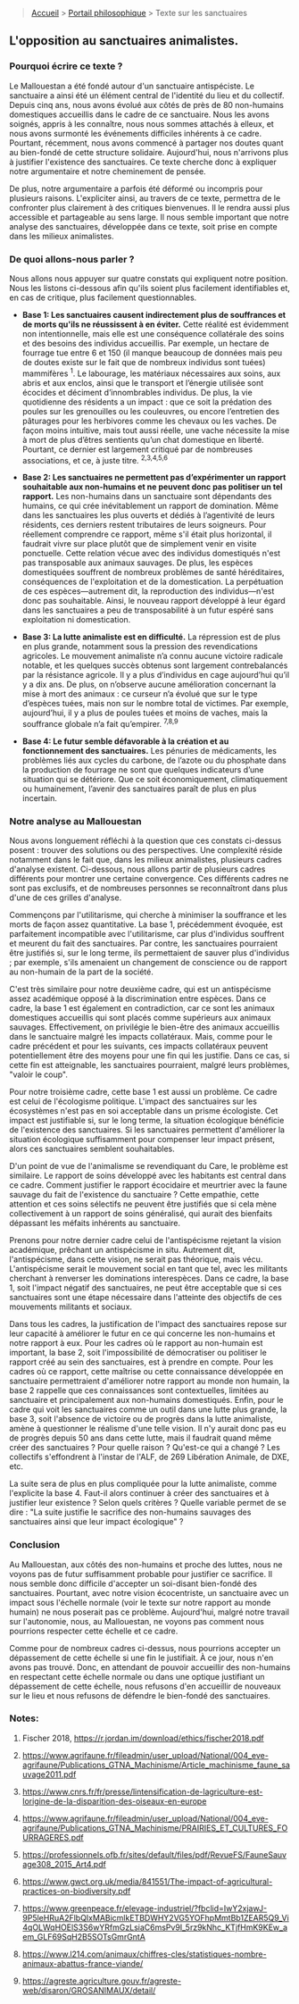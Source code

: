> [Accueil](../../) > [Portail philosophique](../) > Texte sur les sanctuaires

## L'opposition au sanctuaires animalistes.

### Pourquoi écrire ce texte ?
Le Mallouestan a été fondé autour d'un sanctuaire antispéciste. Le sanctuaire a ainsi été un élément central de l'identité du lieu et du collectif. Depuis cinq ans, nous avons évolué aux côtés de près de 80 non-humains domestiques accueillis dans le cadre de ce sanctuaire. Nous les avons soignés, appris à les connaître, nous nous sommes attachés à elleux, et nous avons surmonté les événements difficiles inhérents à ce cadre. Pourtant, récemment, nous avons commencé à partager nos doutes quant au bien-fondé de cette structure solidaire. Aujourd'hui, nous n'arrivons plus à justifier l'existence des sanctuaires. Ce texte cherche donc à expliquer notre argumentaire et notre cheminement de pensée.

De plus, notre argumentaire a parfois été déformé ou incompris pour plusieurs raisons. L'expliciter ainsi, au travers de ce texte, permettra de le confronter plus clairement à des critiques bienvenues. Il le rendra aussi plus accessible et partageable au sens large. Il nous semble important que notre analyse des sanctuaires, développée dans ce texte, soit prise en compte dans les milieux animalistes.

### De quoi allons-nous parler ?
Nous allons nous appuyer sur quatre constats qui expliquent notre position. Nous les listons ci-dessous afin qu'ils soient plus facilement identifiables et, en cas de critique, plus facilement questionnables.

- **Base 1: Les sanctuaires causent indirectement plus de souffrances et de morts qu'ils ne réussissent à en éviter.** Cette réalité est évidemment non intentionnelle, mais elle est une conséquence collatérale des soins et des besoins des individus accueillis. Par exemple, un hectare de fourrage tue entre 6 et 150 
(il manque beaucoup de données mais peu de doutes existe sur le fait que de nombreux individus sont tuées) mammifères <sup>1</sup>. Le labourage, les matériaux nécessaires aux soins, aux abris et aux enclos, ainsi que le transport et l’énergie utilisée sont écocides et déciment d’innombrables individus. De plus, la vie quotidienne des résidents a un impact : que ce soit la prédation des poules sur les grenouilles ou les couleuvres, ou encore l’entretien des pâturages pour les herbivores comme les chevaux ou les vaches. De façon moins intuitive, mais tout aussi réelle, une vache nécessite la mise à mort de plus d’êtres sentients qu’un chat domestique en liberté. Pourtant, ce dernier est largement critiqué par de nombreuses associations, et ce, à juste titre. <sup>2,3,4,5,6</sup>

- **Base 2: Les sanctuaires ne permettent pas d’expérimenter un rapport souhaitable aux non-humains et ne peuvent donc pas politiser un tel rapport.** Les non-humains dans un sanctuaire sont dépendants des humains, ce qui crée inévitablement un rapport de domination. Même dans les sanctuaires les plus ouverts et dédiés à l’agentivité de leurs résidents, ces derniers restent tributaires de leurs soigneurs. Pour réellement comprendre ce rapport, même s'il était plus horizontal, il faudrait vivre sur place plutôt que de simplement venir en visite ponctuelle. Cette relation vécue avec des individus domestiqués n'est pas transposable aux animaux sauvages. De plus, les espèces domestiquées souffrent de nombreux problèmes de santé héréditaires, conséquences de l'exploitation et de la domestication. La perpétuation de ces espèces—autrement dit, la reproduction des individus—n'est donc pas souhaitable. Ainsi, le nouveau rapport développé à leur égard dans les sanctuaires a peu de transposabilité à un futur espéré sans exploitation ni domestication.

- **Base 3: La lutte animaliste est en difficulté.** La répression est de plus en plus grande, notamment sous la pression des revendications agricoles. Le mouvement animaliste n’a connu aucune victoire radicale notable, et les quelques succès obtenus sont largement contrebalancés par la résistance agricole. Il y a plus d’individus en cage aujourd’hui qu’il y a dix ans. De plus, on n’observe aucune amélioration concernant la mise à mort des animaux : ce curseur n’a évolué que sur le type d’espèces tuées, mais non sur le nombre total de victimes. Par exemple, aujourd’hui, il y a plus de poules tuées et moins de vaches, mais la souffrance globale n’a fait qu’empirer. <sup>7,8,9</sup>

- **Base 4: Le futur semble défavorable à la création et au fonctionnement des sanctuaires.** Les pénuries de médicaments, les problèmes liés aux cycles du carbone, de l’azote ou du phosphate dans la production de fourrage ne sont que quelques indicateurs d’une situation qui se détériore. Que ce soit économiquement, climatiquement ou humainement, l’avenir des sanctuaires paraît de plus en plus incertain.

### Notre analyse au Mallouestan
Nous avons longuement réfléchi à la question que ces constats ci-dessus posent : trouver des solutions ou des perspectives. Une complexité réside notamment dans le fait que, dans les milieux animalistes, plusieurs cadres d'analyse existent. Ci-dessous, nous allons partir de plusieurs cadres différents pour montrer une certaine convergence. Ces différents cadres ne sont pas exclusifs, et de nombreuses personnes se reconnaîtront dans plus d'une de ces grilles d'analyse.

Commençons par l'utilitarisme, qui cherche à minimiser la souffrance et les morts de façon assez quantitative. La base 1, précédemment évoquée, est parfaitement incompatible avec l'utilitarisme, car plus d'individus souffrent et meurent du fait des sanctuaires. Par contre, les sanctuaires pourraient être justifiés si, sur le long terme, ils permettaient de sauver plus d'individus ; par exemple, s'ils amenaient un changement de conscience ou de rapport au non-humain de la part de la société.

C'est très similaire pour notre deuxième cadre, qui est un antispécisme assez académique opposé à la discrimination entre espèces. Dans ce cadre, la base 1 est également en contradiction, car ce sont les animaux domestiques accueillis qui sont placés comme supérieurs aux animaux sauvages. Effectivement, on privilégie le bien-être des animaux accueillis dans le sanctuaire malgré les impacts collatéraux. Mais, comme pour le cadre précédent et pour les suivants, ces impacts collatéraux peuvent potentiellement être des moyens pour une fin qui les justifie. Dans ce cas, si cette fin est atteignable, les sanctuaires pourraient, malgré leurs problèmes, "valoir le coup".

Pour notre troisième cadre, cette base 1 est aussi un problème. Ce cadre est celui de l'écologisme politique. L'impact des sanctuaires sur les écosystèmes n'est pas en soi acceptable dans un prisme écologiste. Cet impact est justifiable si, sur le long terme, la situation écologique bénéficie de l'existence des sanctuaires. Si les sanctuaires permettent d'améliorer la situation écologique suffisamment pour compenser leur impact présent, alors ces sanctuaires semblent souhaitables.

D'un point de vue de l'animalisme se revendiquant du Care, le problème est similaire. Le rapport de soins développé avec les habitants est central dans ce cadre. Comment justifier le rapport écocidaire et meurtrier avec la faune sauvage du fait de l'existence du sanctuaire ? Cette empathie, cette attention et ces soins sélectifs ne peuvent être justifiés que si cela mène collectivement à un rapport de soins généralisé, qui aurait des bienfaits dépassant les méfaits inhérents au sanctuaire.

Prenons pour notre dernier cadre celui de l'antispécisme rejetant la vision académique, prêchant un antispécisme in situ. Autrement dit, l'antispécisme, dans cette vision, ne serait pas théorique, mais vécu. L'antispécisme serait le mouvement social en tant que tel, avec les militants cherchant à renverser les dominations interespèces. Dans ce cadre, la base 1, soit l'impact négatif des sanctuaires, ne peut être acceptable que si ces sanctuaires sont une étape nécessaire dans l'atteinte des objectifs de ces mouvements militants et sociaux.

Dans tous les cadres, la justification de l'impact des sanctuaires repose sur leur capacité à améliorer le futur en ce qui concerne les non-humains et notre rapport à eux. Pour les cadres où le rapport au non-humain est important, la base 2, soit l'impossibilité de démocratiser ou politiser le rapport créé au sein des sanctuaires, est à prendre en compte. Pour les cadres où ce rapport, cette maîtrise ou cette connaissance développée en sanctuaire permettraient d'améliorer notre rapport au monde non humain, la base 2 rappelle que ces connaissances sont contextuelles, limitées au sanctuaire et principalement aux non-humains domestiqués. Enfin, pour le cadre qui voit les sanctuaires comme un outil dans une lutte plus grande, la base 3, soit l'absence de victoire ou de progrès dans la lutte animaliste, amène à questionner le réalisme d'une telle vision. Il n'y aurait donc pas eu de progrès depuis 50 ans dans cette lutte, mais il faudrait quand même créer des sanctuaires ? Pour quelle raison ? Qu'est-ce qui a changé ? Les collectifs s'effondrent à l'instar de l'ALF, de 269 Libération Animale, de DXE, etc.

La suite sera de plus en plus compliquée pour la lutte animaliste, comme l'explicite la base 4. Faut-il alors continuer à créer des sanctuaires et à justifier leur existence ? Selon quels critères ? Quelle variable permet de se dire : "La suite justifie le sacrifice des non-humains sauvages des sanctuaires ainsi que leur impact écologique" ?

### Conclusion

Au Mallouestan, aux côtés des non-humains et proche des luttes, nous ne voyons pas de futur suffisamment probable pour justifier ce sacrifice. Il nous semble donc difficile d'accepter un soi-disant bien-fondé des sanctuaires. Pourtant, avec notre vision écocentriste, un sanctuaire avec un impact sous l'échelle normale (voir le texte sur notre rapport au monde humain) ne nous poserait pas ce problème. Aujourd'hui, malgré notre travail sur l'autonomie, nous, au Mallouestan, ne voyons pas comment nous pourrions respecter cette échelle et ce cadre.

Comme pour de nombreux cadres ci-dessus, nous pourrions accepter un dépassement de cette échelle si une fin le justifiait. À ce jour, nous n'en avons pas trouvé. Donc, en attendant de pouvoir accueillir des non-humains en respectant cette échelle normale ou dans une optique justifiant un dépassement de cette échelle, nous refusons d'en accueillir de nouveaux sur le lieu et nous refusons de défendre le bien-fondé des sanctuaires.

### Notes:

1. Fischer 2018, https://r.jordan.im/download/ethics/fischer2018.pdf
2. https://www.agrifaune.fr/fileadmin/user_upload/National/004_eve-agrifaune/Publications_GTNA_Machinisme/Article_machinisme_faune_sauvage2011.pdf
3. https://www.cnrs.fr/fr/presse/lintensification-de-lagriculture-est-lorigine-de-la-disparition-des-oiseaux-en-europe
4. https://www.agrifaune.fr/fileadmin/user_upload/National/004_eve-agrifaune/Publications_GTNA_Machinisme/PRAIRIES_ET_CULTURES_FOURRAGERES.pdf
5. https://professionnels.ofb.fr/sites/default/files/pdf/RevueFS/FauneSauvage308_2015_Art4.pdf
6. https://www.gwct.org.uk/media/841551/The-impact-of-agricultural-practices-on-biodiversity.pdf

7. https://www.greenpeace.fr/elevage-industriel/?fbclid=IwY2xjawJ-9P5leHRuA2FlbQIxMABicmlkETBDWHY2VG5YOFhpMmtBb1ZEAR5Q9_Vi4qOLWqHOElS3S6wYRfmGzLsiaC6msPv9I_5rz9kNhc_KTjfHmK9KEw_aem_GLF69SqH2B5SOTsGmrGntA 
8. https://www.l214.com/animaux/chiffres-cles/statistiques-nombre-animaux-abattus-france-viande/ 
9. https://agreste.agriculture.gouv.fr/agreste-web/disaron/GROSANIMAUX/detail/ 